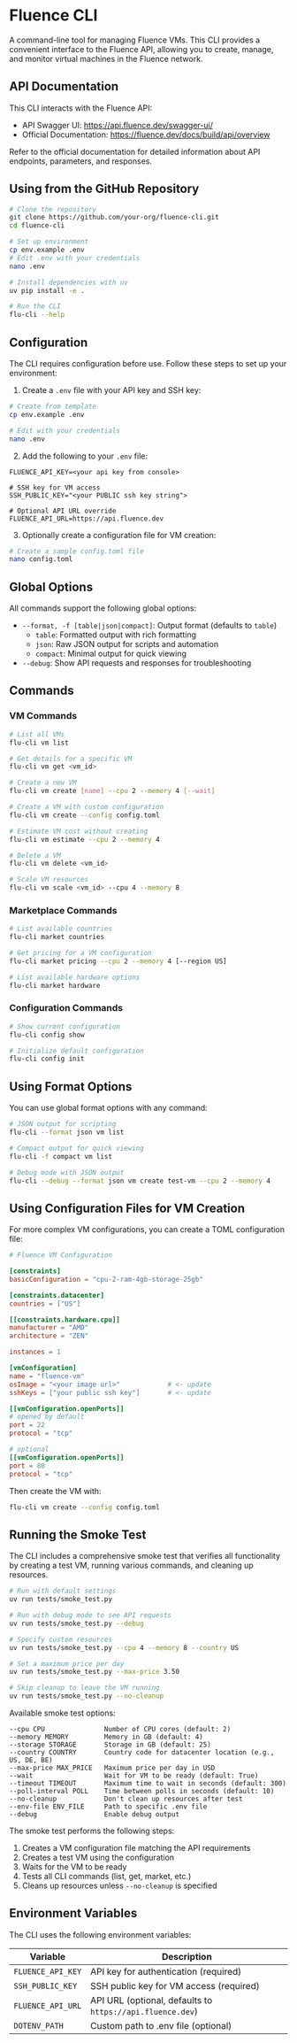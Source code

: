 # Fluence CLI

A command-line tool for managing Fluence VMs. This CLI provides a convenient interface to the Fluence API, allowing you to create, manage, and monitor virtual machines in the Fluence network.

## API Documentation

This CLI interacts with the Fluence API:
- API Swagger UI: https://api.fluence.dev/swagger-ui/ 
- Official Documentation: https://fluence.dev/docs/build/api/overview

Refer to the official documentation for detailed information about API endpoints, parameters, and responses.

## Using from the GitHub Repository

```bash
# Clone the repository
git clone https://github.com/your-org/fluence-cli.git
cd fluence-cli

# Set up environment
cp env.example .env
# Edit .env with your credentials
nano .env

# Install dependencies with uv
uv pip install -e .

# Run the CLI
flu-cli --help
```

## Configuration

The CLI requires configuration before use. Follow these steps to set up your environment:

1. Create a `.env` file with your API key and SSH key:

```bash
# Create from template
cp env.example .env

# Edit with your credentials
nano .env
```

2. Add the following to your `.env` file:

```
FLUENCE_API_KEY=<your api key from console>

# SSH key for VM access
SSH_PUBLIC_KEY="<your PUBLIC ssh key string">

# Optional API URL override
FLUENCE_API_URL=https://api.fluence.dev
```

3. Optionally create a configuration file for VM creation:

```bash
# Create a sample config.toml file
nano config.toml
```

## Global Options

All commands support the following global options:

- `--format, -f [table|json|compact]`: Output format (defaults to `table`)
  - `table`: Formatted output with rich formatting
  - `json`: Raw JSON output for scripts and automation
  - `compact`: Minimal output for quick viewing
- `--debug`: Show API requests and responses for troubleshooting

## Commands

### VM Commands

```bash
# List all VMs
flu-cli vm list

# Get details for a specific VM
flu-cli vm get <vm_id>

# Create a new VM
flu-cli vm create [name] --cpu 2 --memory 4 [--wait]

# Create a VM with custom configuration
flu-cli vm create --config config.toml

# Estimate VM cost without creating
flu-cli vm estimate --cpu 2 --memory 4

# Delete a VM
flu-cli vm delete <vm_id>

# Scale VM resources
flu-cli vm scale <vm_id> --cpu 4 --memory 8
```

### Marketplace Commands

```bash
# List available countries
flu-cli market countries

# Get pricing for a VM configuration
flu-cli market pricing --cpu 2 --memory 4 [--region US]

# List available hardware options
flu-cli market hardware
```

### Configuration Commands

```bash
# Show current configuration
flu-cli config show

# Initialize default configuration
flu-cli config init
```

## Using Format Options

You can use global format options with any command:

```bash
# JSON output for scripting
flu-cli --format json vm list

# Compact output for quick viewing
flu-cli -f compact vm list

# Debug mode with JSON output
flu-cli --debug --format json vm create test-vm --cpu 2 --memory 4
```

## Using Configuration Files for VM Creation

For more complex VM configurations, you can create a TOML configuration file:

```toml
# Fluence VM Configuration

[constraints]
basicConfiguration = "cpu-2-ram-4gb-storage-25gb"

[constraints.datacenter]
countries = ["US"]

[[constraints.hardware.cpu]]
manufacturer = "AMD"
architecture = "ZEN"

instances = 1

[vmConfiguration]
name = "fluence-vm"
osImage = "<your image url>"            # <- update
sshKeys = ["your public ssh key"]       # <- update

[[vmConfiguration.openPorts]]
# opened by default
port = 22
protocol = "tcp"

# optional
[[vmConfiguration.openPorts]]
port = 80
protocol = "tcp"
```

Then create the VM with:

```bash
flu-cli vm create --config config.toml
```

## Running the Smoke Test

The CLI includes a comprehensive smoke test that verifies all functionality by creating a test VM, running various commands, and cleaning up resources.

```bash
# Run with default settings
uv run tests/smoke_test.py

# Run with debug mode to see API requests
uv run tests/smoke_test.py --debug

# Specify custom resources
uv run tests/smoke_test.py --cpu 4 --memory 8 --country US

# Set a maximum price per day
uv run tests/smoke_test.py --max-price 3.50

# Skip cleanup to leave the VM running
uv run tests/smoke_test.py --no-cleanup
```

Available smoke test options:

```
--cpu CPU               Number of CPU cores (default: 2)
--memory MEMORY         Memory in GB (default: 4)
--storage STORAGE       Storage in GB (default: 25)
--country COUNTRY       Country code for datacenter location (e.g., US, DE, BE)
--max-price MAX_PRICE   Maximum price per day in USD
--wait                  Wait for VM to be ready (default: True)
--timeout TIMEOUT       Maximum time to wait in seconds (default: 300)
--poll-interval POLL    Time between polls in seconds (default: 10)
--no-cleanup            Don't clean up resources after test
--env-file ENV_FILE     Path to specific .env file
--debug                 Enable debug output
```

The smoke test performs the following steps:
1. Creates a VM configuration file matching the API requirements
2. Creates a test VM using the configuration
3. Waits for the VM to be ready
4. Tests all CLI commands (list, get, market, etc.)
5. Cleans up resources unless `--no-cleanup` is specified

## Environment Variables

The CLI uses the following environment variables:

| Variable | Description |
|----------|-------------|
| `FLUENCE_API_KEY` | API key for authentication (required) |
| `SSH_PUBLIC_KEY` | SSH public key for VM access (required) |
| `FLUENCE_API_URL` | API URL (optional, defaults to `https://api.fluence.dev`) |
| `DOTENV_PATH` | Custom path to .env file (optional) |